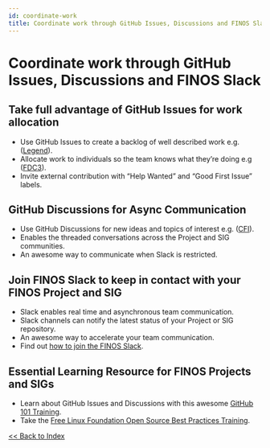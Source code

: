 ```yaml
---
id: coordinate-work
title: Coordinate work through GitHub Issues, Discussions and FINOS Slack
---
```


# Coordinate work through GitHub Issues, Discussions and FINOS Slack

## Take full advantage of GitHub Issues for work allocation

- Use GitHub Issues to create a backlog of well described work e.g. ([Legend](https://github.com/finos/legend/issues)).
- Allocate work to individuals so the team knows what they’re doing e.g ([FDC3](https://github.com/finos/fdc3/issues)).
- Invite external contribution with “Help Wanted” and “Good First Issue” labels.

## GitHub Discussions for Async Communication

- Use GitHub Discussions for new ideas and topics of interest e.g. ([CFI](https://github.com/finos/compliant-financial-infrastructure/discussions)).
- Enables the threaded conversations across the Project and SIG communities.
- An awesome way to communicate when Slack is restricted.

## Join FINOS Slack to keep in contact with your FINOS Project and SIG

- Slack enables real time and asynchronous team communication.
- Slack channels can notify the latest status of your Project or SIG repository.
- An awesome way to accelerate your team communication.
- Find out [how to join the FINOS Slack](https://www.finos.org/blog/finos-announces-new-community-slack).

## Essential Learning Resource for FINOS Projects and SIGs

- Learn about GitHub Issues and Discussions with this awesome [GitHub 101 Training](https://docs.github.com/en/get-started/quickstart/hello-world).
- Take the [Free Linux Foundation Open Source Best Practices Training](https://training.linuxfoundation.org/full-catalog/?_sft_topic_area=open-source-best-practice).

[<< Back to Index](README.md)
